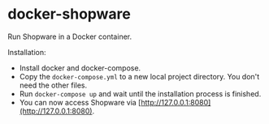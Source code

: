 # docker-shopware

Run Shopware in a Docker container.

Installation:
- Install docker and docker-compose.
- Copy the `docker-compose.yml` to a new local project directory. You don't need the other files.
- Run `docker-compose up` and wait until the installation process is finished.
- You can now access Shopware via [http://127.0.0.1:8080](http://127.0.0.1:8080).
